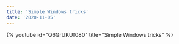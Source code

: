 ```yaml
---
title: 'Simple Windows tricks'
date: '2020-11-05'
---
```


{% youtube id="Q6GrUKUf080" title="Simple Windows tricks" %}
